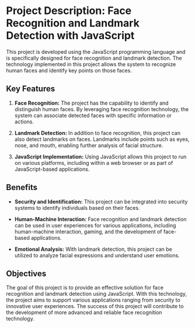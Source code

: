 # Project Description: Face Recognition and Landmark Detection with JavaScript

This project is developed using the JavaScript programming language and is specifically designed for face recognition and landmark detection. The technology implemented in this project allows the system to recognize human faces and identify key points on those faces.

## Key Features

1. **Face Recognition:** The project has the capability to identify and distinguish human faces. By leveraging face recognition technology, the system can associate detected faces with specific information or actions.

2. **Landmark Detection:** In addition to face recognition, this project can also detect landmarks on faces. Landmarks include points such as eyes, nose, and mouth, enabling further analysis of facial structure.

3. **JavaScript Implementation:** Using JavaScript allows this project to run on various platforms, including within a web browser or as part of JavaScript-based applications.

## Benefits

- **Security and Identification:** This project can be integrated into security systems to identify individuals based on their faces.

- **Human-Machine Interaction:** Face recognition and landmark detection can be used in user experiences for various applications, including human-machine interaction, gaming, and the development of face-based applications.

- **Emotional Analysis:** With landmark detection, this project can be utilized to analyze facial expressions and understand user emotions.

## Objectives

The goal of this project is to provide an effective solution for face recognition and landmark detection using JavaScript. With this technology, the project aims to support various applications ranging from security to innovative user experiences. The success of this project will contribute to the development of more advanced and reliable face recognition technology.
